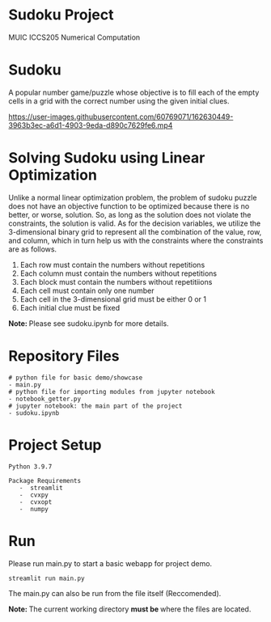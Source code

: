 # Sudoku Project
MUIC ICCS205 Numerical Computation

# Sudoku

A popular number game/puzzle whose objective is to fill each of the empty cells in a grid with the correct number using the given initial clues.

https://user-images.githubusercontent.com/60769071/162630449-3963b3ec-a6d1-4903-9eda-d890c7629fe6.mp4

# Solving Sudoku using Linear Optimization
Unlike a normal linear optimization problem, the problem of sudoku puzzle does not have an objective function to be optimized because there is no better, or worse, solution. So, as long as the solution does not violate the constraints, the solution is valid. As for the decision variables, we utilize the 3-dimensional binary grid to represent all the combination of the value, row, and column, which in turn help us with the constraints where the constraints are as follows.
1. Each row must contain the numbers without repetitions
2. Each column must contain the numbers without repetitions
3. Each block must contain the numbers without repetitiions
4. Each cell must contain only one number
5. Each cell in the 3-dimensional grid must be either 0 or 1
6. Each initial clue must be fixed

<b> Note: </b> Please see sudoku.ipynb for more details.

# Repository Files
```
# python file for basic demo/showcase
- main.py
# python file for importing modules from jupyter notebook
- notebook_getter.py
# jupyter notebook: the main part of the project
- sudoku.ipynb
```

# Project Setup
```
Python 3.9.7 
   
Package Requirements
   -  streamlit
   -  cvxpy
   -  cvxopt
   -  numpy
```

# Run
Please run main.py to start a basic webapp for project demo.
```
streamlit run main.py
```
The main.py can also be run from the file itself (Reccomended).

<b> Note: </b> The current working directory <b> must be </b> where the files are located.
